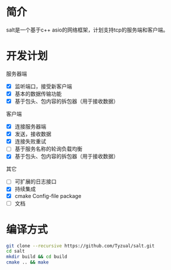 # 简介
salt是一个基于c++ asio的网络框架，计划支持tcp的服务端和客户端。

# 开发计划
服务器端
- [x] 监听端口，接受新客户端
- [x] 基本的数据传输功能
- [x] 基于包头、包内容的拆包器（用于接收数据）

客户端
- [x] 连接服务器端
- [x] 发送，接收数据
- [x] 连接失败重试
- [ ] 基于服务名称的轮询负载均衡
- [x] 基于包头、包内容的拆包器（用于接收数据）

其它
- [ ] 可扩展的日志接口
- [x] 持续集成
- [x] cmake Config-file package
- [ ] 文档

# 编译方式
```bash
git clone --recursive https://github.com/Tyzual/salt.git
cd salt
mkdir build && cd build
cmake .. && make
```
